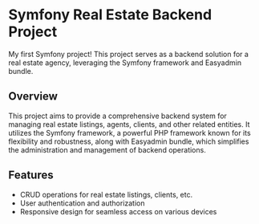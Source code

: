 # Symfony Real Estate Backend Project

My first Symfony project! This project serves as a backend solution for a real estate agency, leveraging the Symfony framework and Easyadmin bundle.

## Overview

This project aims to provide a comprehensive backend system for managing real estate listings, agents, clients, and other related entities. It utilizes the Symfony framework, a powerful PHP framework known for its flexibility and robustness, along with Easyadmin bundle, which simplifies the administration and management of backend operations.

## Features

- CRUD operations for real estate listings, clients, etc.
- User authentication and authorization
- Responsive design for seamless access on various devices
